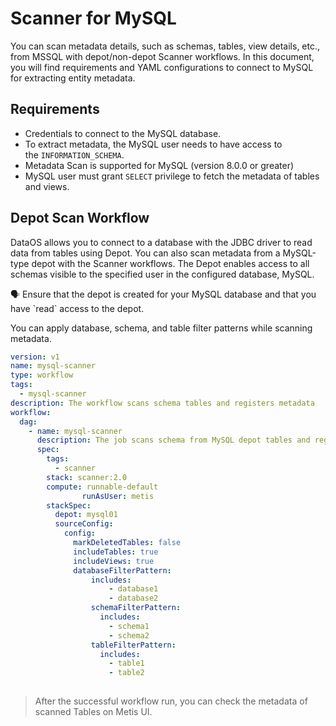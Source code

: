 # Scanner for MySQL
You can scan metadata details, such as schemas, tables, view details, etc., from MSSQL with depot/non-depot Scanner workflows. In this document, you will find requirements and YAML configurations to connect to MySQL for extracting entity metadata. 

## Requirements

- Credentials to connect to the MySQL database.
- To extract metadata, the MySQL user needs to have access to the `INFORMATION_SCHEMA`.
- Metadata Scan is supported for MySQL (version 8.0.0 or greater)
- MySQL user must grant `SELECT` privilege to fetch the metadata of tables and views.

## Depot Scan Workflow

DataOS allows you to connect to a database with the JDBC driver to read data from tables using Depot. You can also scan metadata from a MySQL-type depot with the  Scanner workflows. The Depot enables access to all schemas visible to the specified user in the configured database, MySQL. 

<aside class="callout">
🗣 Ensure that the depot is created for your MySQL database and that you have `read` access to the depot.

</aside>

You can apply database, schema, and table filter patterns while scanning metadata.

```yaml
version: v1
name: mysql-scanner
type: workflow
tags:
  - mysql-scanner
description: The workflow scans schema tables and registers metadata
workflow:
  dag:
    - name: mysql-scanner
      description: The job scans schema from MySQL depot tables and registers metadata to metis2
      spec:
        tags:
          - scanner
        stack: scanner:2.0
        compute: runnable-default
				runAsUser: metis
        stackSpec:
          depot: mysql01
          sourceConfig:
            config:
              markDeletedTables: false
              includeTables: true
              includeViews: true
              databaseFilterPattern:
	              includes:
	                  - database1
	                  - database2
	              schemaFilterPattern:
	                includes:
	                  - schema1
	                  - schema2
	              tableFilterPattern:
	                includes:
	                  - table1
	                  - table2
	             
```

<!-- ## Non-Depot Scan Workflow

The non-depot Scanner workflow will help you connect with MySQL to extract metadata details. You need to provide source connection details and configuration settings, such as metadata type and filter patterns, to include/exclude assets for metadata scanning. 

### **Scanner Configuration Properties**

- **Type**: This is source to be scanned; `mysql`
- **Source**: Provide source name where the scanned metadata is saved within Metastore. Under the given source name, you can see the information about all the entities scanned for your data source; `MySQLSource`

### **Source Connection Properties**

- **Username**: Specify the User to connect to MySQL. It should have enough privileges to read all the metadata.
- **Password**: Password to connect to MySQL.
- **Host and Port**: Enter the fully qualified hostname and port number for your MySQL deployment in the Host and Port field.
- **databaseName**: Optional name to give to the database in OpenMetadata. If left blank, we will use default as the database name.
- **databaseSchema**: databaseSchema of the data source. This is optional parameter, if you would like to restrict the metadata reading to a single databaseSchema. When left blank, OpenMetadata Ingestion attempts to scan all the databaseSchema.
- **sslCA**: Provide the path to ssl ca file.
- **sslCert**: Provide the path to ssl client certificate file (ssl_cert).
- **sslKey**: Provide the path to ssl client certificate file (ssl_key).
- **Connection Options (Optional)**: Enter the details for any additional connection options that can be sent to Athena during the connection. These details must be added as Key-Value pairs.
- **Connection Arguments (Optional)**: Enter the details for any additional connection arguments such as security or protocol configs that can be sent to Athena during the connection. These details must be added as Key-Value pairs.
    - In case you are using Single-Sign-On (SSO) for authentication, add the `authenticator` details in the Connection Arguments as a Key-Value pair as follows: `"authenticator" : "sso_login_url"`
    - In case you authenticate with SSO using an external browser popup, then add the `authenticator` details in the Connection Arguments as a Key-Value pair as follows: `"authenticator" : "externalbrowser"`

### Non-Depot Scan Workflow YAML

In this example, sample source connections and configuration settings are provided.

```yaml

``` -->

> After the successful workflow run, you can check the metadata of scanned Tables on Metis UI.
> 

